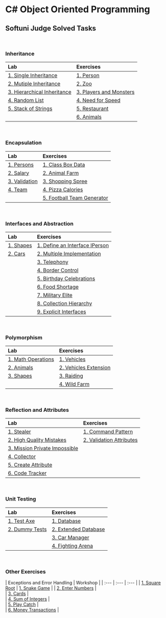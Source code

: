 # C# Object Oriented Programming

## Softuni Judge Solved Tasks

&nbsp;

### Inheritance

| Lab | Exercises | 
| :--- | :--- | 
| [1. Single Inheritance][1]       | [1. Person][6]      		  | 
| [2. Mutiple Inheritance][2]      | [2. Zoo][7]      			  | 
| [3. Hierarchical Inheritance][3] | [3. Players and Monsters][8] | 
| [4. Random List][4]  			   | [4. Need for Speed][9]       | 
| [5. Stack of Strings][5] 		   | [5. Restaurant][10]          | 
|       						   | [6. Animals][11]             |

&nbsp;

### Encapsulation

| Lab | Exercises | 
| :--- | :--- | 
| [1. Persons][12]    | [1. Class Box Data][16]      	 | 
| [2. Salary][13]     | [2. Animal Farm][17]      		 | 
| [3. Validation][14] | [3. Shopping Spree][18] 		 | 
| [4. Team][15]  	  | [4. Pizza Calories][19]          | 
|           		  | [5. Football Team Generator][20] | 

&nbsp;

### Interfaces and Abstraction

| Lab | Exercises | 
| :--- | :--- | 
| [1. Shapes][21] | [1. Define an Interface IPerson][23] | 
| [2. Cars][22]   | [2. Multiple Implementation][24]     | 
| 				  | [3. Telephony][25] 		 			 | 
| 				  | [4. Border Control][26]          	 | 
|           	  | [5. Birthday Celebrations][27] 		 | 
| 				  | [6. Food Shortage][28] 		 		 | 
| 				  | [7. Military Elite][29]        	     | 
|           	  | [8. Collection Hierarchy][30] 		 | 
| 				  | [9. Explicit Interfaces][31] 		 | 

&nbsp;

### Polymorphism

| Lab | Exercises | 
| :--- | :--- | 
| [1. Math Operations][32] | [1. Vehicles][35] 			| 
| [2. Animals][33]   	   | [2. Vehicles Extension][36]| 
| [3. Shapes][34]   	   | [3. Raiding][37] 		 	| 
| 				 		   | [4. Wild Farm][38]         | 

&nbsp;

### Reflection and Attributes

| Lab | Exercises | 
| :--- | :--- | 
| [1. Stealer][39] 		  			  | [1. Command Pattern][45] 	   |
| [2. High Quality Mistakes][40]   	  | [2. Validation Attributes][46] | 
| [3. Mission Private Impossible][41] | 	
| [4. Collector][42]    			  | 	
| [5. Create Attribute][43] 		  | 	
| [6. Code Tracker][44]				  | 	

&nbsp;

### Unit Testing

| Lab | Exercises | 
| :--- | :--- | 
| [1. Test Axe][47]    | [1. Database][49] 	    	|
| [2. Dummy Tests][48] | [2. Extended Database][50] | 
| 					   | [3. Car Manager][51] 	    |
| 					   | [4. Fighting Arena][52] 	| 

&nbsp;

### Other Exercises

| Exceptions and Error Handling | Workshop |
| :--- | :--- | :--- |
| [1. Square Root][53] 		  | [1. Snake Game][59] |
| [2. Enter Numbers][54]   	  |      
| [3. Cards][55] 		 	  | 	
| [4. Sum of Integers][56]    | 	
| [5. Play Catch][57] 		  | 	
| [6. Money Transactions][58] | 


[1]: https://github.com/Krasipeace/SoftUni/tree/main/Csharp%20OOP/1_1_Inheritance/1.SingleInheritance
[2]: https://github.com/Krasipeace/SoftUni/tree/main/Csharp%20OOP/1_1_Inheritance/2.MultipleInheritance
[3]: https://github.com/Krasipeace/SoftUni/tree/main/Csharp%20OOP/1_1_Inheritance/3.HierarchicalInheritance
[4]: https://github.com/Krasipeace/SoftUni/tree/main/Csharp%20OOP/1_1_Inheritance/4.RandomList
[5]: https://github.com/Krasipeace/SoftUni/tree/main/Csharp%20OOP/1_1_Inheritance/5.StackOfStrings
[6]: https://github.com/Krasipeace/SoftUni/tree/main/Csharp%20OOP/1_2_Inheritance/Person
[7]: https://github.com/Krasipeace/SoftUni/tree/main/Csharp%20OOP/1_2_Inheritance/Zoo
[8]: https://github.com/Krasipeace/SoftUni/tree/main/Csharp%20OOP/1_2_Inheritance/PlayersAndMonsters
[9]: https://github.com/Krasipeace/SoftUni/tree/main/Csharp%20OOP/1_2_Inheritance/NeedForSpeed
[10]: https://github.com/Krasipeace/SoftUni/tree/main/Csharp%20OOP/1_2_Inheritance/Restaurant
[11]: https://github.com/Krasipeace/SoftUni/tree/main/Csharp%20OOP/1_2_Inheritance/Animals

[12]: https://github.com/Krasipeace/SoftUni/tree/main/Csharp%20OOP/2_1_Encapsulation/1.Persons
[13]: https://github.com/Krasipeace/SoftUni/tree/main/Csharp%20OOP/2_1_Encapsulation/2.Salary
[14]: https://github.com/Krasipeace/SoftUni/tree/main/Csharp%20OOP/2_1_Encapsulation/3.Validation
[15]: https://github.com/Krasipeace/SoftUni/tree/main/Csharp%20OOP/2_1_Encapsulation/4.Team
[16]: https://github.com/Krasipeace/SoftUni/tree/main/Csharp%20OOP/2_2_Encapsulation/1.ClassBoxData
[17]: https://github.com/Krasipeace/SoftUni/tree/main/Csharp%20OOP/2_2_Encapsulation/AnimalFarm
[18]: https://github.com/Krasipeace/SoftUni/tree/main/Csharp%20OOP/2_2_Encapsulation/3.ShoppingSpree
[19]: https://github.com/Krasipeace/SoftUni/tree/main/Csharp%20OOP/2_2_Encapsulation/4.PizzaCalories
[20]: https://github.com/Krasipeace/SoftUni/tree/main/Csharp%20OOP/2_2_Encapsulation/5.FootballTeamGenerator

[21]: https://github.com/Krasipeace/SoftUni/tree/main/Csharp%20OOP/3_1_InterfacesAndAbstraction/1.Shapes
[22]: https://github.com/Krasipeace/SoftUni/tree/main/Csharp%20OOP/3_1_InterfacesAndAbstraction/2.Cars
[23]: https://github.com/Krasipeace/SoftUni/tree/main/Csharp%20OOP/3_2_InterfacesAndAbstraction/1.DefineInterfaceIPerson
[24]: https://github.com/Krasipeace/SoftUni/tree/main/Csharp%20OOP/3_2_InterfacesAndAbstraction/2.MultipleImplementation
[25]: https://github.com/Krasipeace/SoftUni/tree/main/Csharp%20OOP/3_2_InterfacesAndAbstraction/3.Telephony
[26]: https://github.com/Krasipeace/SoftUni/tree/main/Csharp%20OOP/3_2_InterfacesAndAbstraction/4.BorderControl
[27]: https://github.com/Krasipeace/SoftUni/tree/main/Csharp%20OOP/3_2_InterfacesAndAbstraction/5.BirthdayCelebrations
[28]: https://github.com/Krasipeace/SoftUni/tree/main/Csharp%20OOP/3_2_InterfacesAndAbstraction/6.FoodShortage
[29]: https://github.com/Krasipeace/SoftUni/tree/main/Csharp%20OOP/3_2_InterfacesAndAbstraction/7.MilitaryElite
[30]: https://github.com/Krasipeace/SoftUni/tree/main/Csharp%20OOP/3_2_InterfacesAndAbstraction/8.CollectionHierarchy
[31]: https://github.com/Krasipeace/SoftUni/tree/main/Csharp%20OOP/3_2_InterfacesAndAbstraction/9.ExplicitInterfaces

[32]: https://github.com/Krasipeace/SoftUni/tree/main/Csharp%20OOP/4_1_Polymorphism/1.MathOperation
[33]: https://github.com/Krasipeace/SoftUni/tree/main/Csharp%20OOP/4_1_Polymorphism/2.Animals
[34]: https://github.com/Krasipeace/SoftUni/tree/main/Csharp%20OOP/4_1_Polymorphism/3.Shapes
[35]: https://github.com/Krasipeace/SoftUni/tree/main/Csharp%20OOP/4_2_Polymorphism/1.Vehicles
[36]: https://github.com/Krasipeace/SoftUni/tree/main/Csharp%20OOP/4_2_Polymorphism/2.VehiclesExtension
[37]: https://github.com/Krasipeace/SoftUni/tree/main/Csharp%20OOP/4_2_Polymorphism/3.Raiding
[38]: https://github.com/Krasipeace/SoftUni/tree/main/Csharp%20OOP/4_2_Polymorphism/4.WildFarm

[39]: https://github.com/Krasipeace/SoftUni/tree/main/Csharp%20OOP/5_1_ReflectionAndAttributes/1.Stealer
[40]: https://github.com/Krasipeace/SoftUni/tree/main/Csharp%20OOP/5_1_ReflectionAndAttributes/2.HighQualityMistakes
[41]: https://github.com/Krasipeace/SoftUni/tree/main/Csharp%20OOP/5_1_ReflectionAndAttributes/3.MissionPrivateImpossible
[42]: https://github.com/Krasipeace/SoftUni/tree/main/Csharp%20OOP/5_1_ReflectionAndAttributes/4.Collector
[43]: https://github.com/Krasipeace/SoftUni/tree/main/Csharp%20OOP/5_1_ReflectionAndAttributes/5.CreateAttibute
[44]: https://github.com/Krasipeace/SoftUni/tree/main/Csharp%20OOP/5_1_ReflectionAndAttributes/6.CodeTracker
[45]: https://github.com/Krasipeace/SoftUni/tree/main/Csharp%20OOP/5_2_ReflectionAndAttributes/CommandPattern
[46]: https://github.com/Krasipeace/SoftUni/tree/main/Csharp%20OOP/5_2_ReflectionAndAttributes/ValidationAttributes

[47]: https://github.com/Krasipeace/SoftUni/blob/main/Csharp%20OOP/6_1_UnitTesting/Skeleton.Tests/AxeTests.cs
[48]: https://github.com/Krasipeace/SoftUni/blob/main/Csharp%20OOP/6_1_UnitTesting/Skeleton.Tests/DummyTests.cs
[49]: https://github.com/Krasipeace/SoftUni/blob/main/Csharp%20OOP/6_2_UnitTesting/Database.Tests/DatabaseTests.cs
[50]: https://github.com/Krasipeace/SoftUni/blob/main/Csharp%20OOP/6_2_UnitTesting/DatabaseExtended.Tests/ExtendedDatabaseTests.cs
[51]: https://github.com/Krasipeace/SoftUni/blob/main/Csharp%20OOP/6_2_UnitTesting/CarManager.Tests/CarManagerTests.cs
[52]: https://github.com/Krasipeace/SoftUni/tree/main/Csharp%20OOP/6_2_UnitTesting/FightingArena.Tests

[53]: https://github.com/Krasipeace/SoftUni/blob/main/Csharp%20OOP/7_1_ExceptionsAndErrorHandling/1.SquareRoot/Program.cs
[54]: https://github.com/Krasipeace/SoftUni/blob/main/Csharp%20OOP/7_1_ExceptionsAndErrorHandling/2.EnterNumbers/Program.cs
[55]: https://github.com/Krasipeace/SoftUni/blob/main/Csharp%20OOP/7_1_ExceptionsAndErrorHandling/3.Cards/Program.cs
[56]: https://github.com/Krasipeace/SoftUni/blob/main/Csharp%20OOP/7_1_ExceptionsAndErrorHandling/4.SumOfIntegers/Program.cs
[57]: https://github.com/Krasipeace/SoftUni/blob/main/Csharp%20OOP/7_1_ExceptionsAndErrorHandling/5.PlayCatch/Program.cs
[58]: https://github.com/Krasipeace/SoftUni/blob/main/Csharp%20OOP/7_1_ExceptionsAndErrorHandling/6.MoneyTransactions/Program.cs
[59]: https://github.com/Krasipeace/SoftUni/blob/main/Csharp%20OOP/
